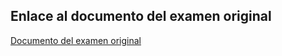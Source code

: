 ## Enlace al documento del examen original
 [Documento del examen original](https://github.com/Ingenieria-Informatica-UNEATLANTICO/app-actividad-post-parcial-JoseSalceda/blob/main/documents/parcial-joseSalceda.pdf)